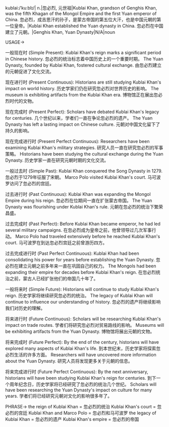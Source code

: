 kublai:/ˈkuːblɪ/| n.|忽必烈, 元世祖|Kublai Khan, grandson of Genghis Khan, was the fifth Khagan of the Mongol Empire and the first Yuan emperor of China. 忽必烈，成吉思汗的孙子，是蒙古帝国的第五位大汗，也是中国元朝的第一位皇帝。|Kublai Khan established the Yuan dynasty in China. 忽必烈在中国建立了元朝。|Genghis Khan, Yuan Dynasty|N/A|noun

USAGE->

一般现在时 (Simple Present):
Kublai Khan's reign marks a significant period in Chinese history. 忽必烈的统治标志着中国历史上的一个重要时期。
The Yuan Dynasty, founded by Kublai Khan, fostered cultural exchange. 由忽必烈建立的元朝促进了文化交流。


现在进行时 (Present Continuous):
Historians are still studying Kublai Khan's impact on world history.  历史学家们仍在研究忽必烈对世界历史的影响。
The museum is exhibiting artifacts from the Kublai Khan era.  博物馆正在展出忽必烈时代的文物。


现在完成时 (Present Perfect):
Scholars have debated Kublai Khan's legacy for centuries.  几个世纪以来，学者们一直在争论忽必烈的遗产。
The Yuan Dynasty has left a lasting impact on Chinese culture. 元朝对中国文化留下了持久的影响。


现在完成进行时 (Present Perfect Continuous):
Researchers have been examining Kublai Khan's military strategies.  研究人员一直在研究忽必烈的军事策略。
Historians have been studying the cultural exchange during the Yuan Dynasty. 历史学家一直在研究元朝时期的文化交流。



一般过去时 (Simple Past):
Kublai Khan conquered the Song Dynasty in 1279. 忽必烈于1279年征服了宋朝。
Marco Polo visited Kublai Khan's court. 马可波罗访问了忽必烈的宫廷。


过去进行时 (Past Continuous):
Kublai Khan was expanding the Mongol Empire during his reign. 忽必烈在位期间一直在扩张蒙古帝国。
The Yuan Dynasty was flourishing under Kublai Khan's rule. 元朝在忽必烈的统治下繁荣昌盛。


过去完成时 (Past Perfect):
Before Kublai Khan became emperor, he had led several military campaigns.  在忽必烈成为皇帝之前，他曾领导过几次军事行动。
Marco Polo had traveled extensively before he reached Kublai Khan's court. 马可波罗在到达忽必烈宫廷之前曾游历四方。


过去完成进行时 (Past Perfect Continuous):
Kublai Khan had been consolidating his power for years before establishing the Yuan Dynasty.  忽必烈在建立元朝之前多年来一直在巩固自己的权力。
The Mongols had been expanding their empire for decades before Kublai Khan's reign. 在忽必烈统治之前，蒙古人已经扩张他们的帝国几十年了。


一般将来时 (Simple Future):
Historians will continue to study Kublai Khan's reign. 历史学家将继续研究忽必烈的统治。
The legacy of Kublai Khan will continue to influence our understanding of history. 忽必烈的遗产将继续影响我们对历史的理解。


将来进行时 (Future Continuous):
Scholars will be researching Kublai Khan's impact on trade routes. 学者们将研究忽必烈对贸易路线的影响。
Museums will be exhibiting artifacts from the Yuan Dynasty. 博物馆将展出元朝的文物。



将来完成时 (Future Perfect):
By the end of the century, historians will have explored many aspects of Kublai Khan's life. 到本世纪末，历史学家将探索忽必烈生活的许多方面。
Researchers will have uncovered more information about the Yuan Dynasty. 研究人员将发现更多关于元朝的信息。


将来完成进行时 (Future Perfect Continuous):
By the next anniversary, historians will have been studying Kublai Khan's reign for centuries. 到下一个周年纪念日，历史学家将已经研究了忽必烈的统治几个世纪。
Scholars will have been researching the Yuan Dynasty's impact on culture for many years.  学者们将已经研究元朝对文化的影响很多年了。


PHRASE->
the reign of Kublai Khan = 忽必烈的统治
Kublai Khan's court = 忽必烈的宫廷
Kublai Khan and Marco Polo = 忽必烈和马可波罗
the legacy of Kublai Khan = 忽必烈的遗产
Kublai Khan's empire = 忽必烈的帝国
